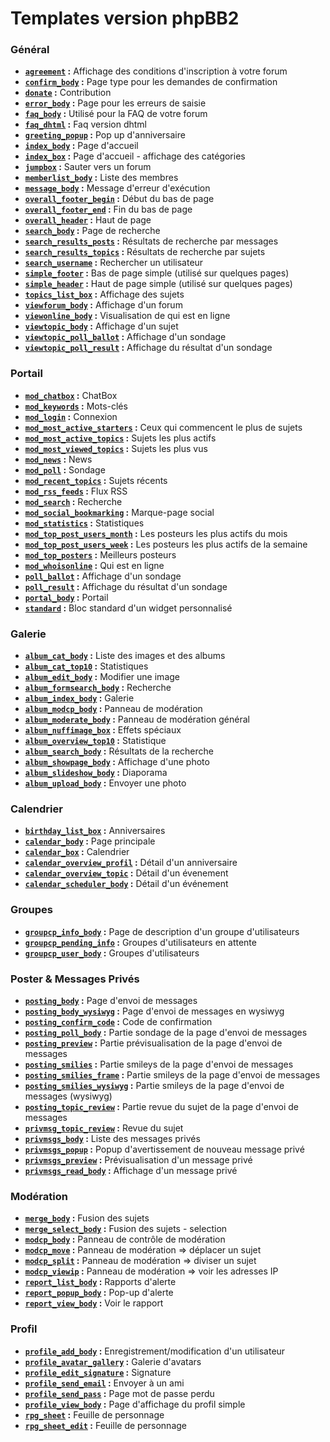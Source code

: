 # Templates version phpBB2


### Général

* __[`agreement`](https://github.com/Etana/template.list/blob/master/tpl/var/subsilver/agreement.md#readme) :__ Affichage des conditions d'inscription à votre forum
* __[`confirm_body`](https://github.com/Etana/template.list/blob/master/tpl/var/subsilver/confirm_body.md#readme) :__ Page type pour les demandes de confirmation
* __[`donate`](https://github.com/Etana/template.list/blob/master/tpl/var/subsilver/donate.md#readme) :__ Contribution
* __[`error_body`](https://github.com/Etana/template.list/blob/master/tpl/var/subsilver/error_body.md#readme) :__ Page pour les erreurs de saisie
* __[`faq_body`](https://github.com/Etana/template.list/blob/master/tpl/var/subsilver/faq_body.md#readme) :__ Utilisé pour la FAQ de votre forum
* __[`faq_dhtml`](https://github.com/Etana/template.list/blob/master/tpl/var/subsilver/faq_dhtml.md#readme) :__ Faq version dhtml
* __[`greeting_popup`](https://github.com/Etana/template.list/blob/master/tpl/var/subsilver/greeting_popup.md#readme) :__ Pop up d'anniversaire
* __[`index_body`](https://github.com/Etana/template.list/blob/master/tpl/var/subsilver/index_body.md#readme) :__ Page d'accueil
* __[`index_box`](https://github.com/Etana/template.list/blob/master/tpl/var/subsilver/index_box.md#readme) :__ Page d'accueil - affichage des catégories
* __[`jumpbox`](https://github.com/Etana/template.list/blob/master/tpl/var/subsilver/jumpbox.md#readme) :__ Sauter vers un forum
* __[`memberlist_body`](https://github.com/Etana/template.list/blob/master/tpl/var/subsilver/memberlist_body.md#readme) :__ Liste des membres
* __[`message_body`](https://github.com/Etana/template.list/blob/master/tpl/var/subsilver/message_body.md#readme) :__ Message d'erreur d'exécution
* __[`overall_footer_begin`](https://github.com/Etana/template.list/blob/master/tpl/var/subsilver/overall_footer_begin.md#readme) :__ Début du bas de page
* __[`overall_footer_end`](https://github.com/Etana/template.list/blob/master/tpl/var/subsilver/overall_footer_end.md#readme) :__ Fin du bas de page
* __[`overall_header`](https://github.com/Etana/template.list/blob/master/tpl/var/subsilver/overall_header.md#readme) :__ Haut de page
* __[`search_body`](https://github.com/Etana/template.list/blob/master/tpl/var/subsilver/search_body.md#readme) :__ Page de recherche
* __[`search_results_posts`](https://github.com/Etana/template.list/blob/master/tpl/var/subsilver/search_results_posts.md#readme) :__ Résultats de recherche par messages
* __[`search_results_topics`](https://github.com/Etana/template.list/blob/master/tpl/var/subsilver/search_results_topics.md#readme) :__ Résultats de recherche par sujets
* __[`search_username`](https://github.com/Etana/template.list/blob/master/tpl/var/subsilver/search_username.md#readme) :__ Rechercher un utilisateur
* __[`simple_footer`](https://github.com/Etana/template.list/blob/master/tpl/var/subsilver/simple_footer.md#readme) :__ Bas de page simple (utilisé sur quelques pages)
* __[`simple_header`](https://github.com/Etana/template.list/blob/master/tpl/var/subsilver/simple_header.md#readme) :__ Haut de page simple (utilisé sur quelques pages)
* __[`topics_list_box`](https://github.com/Etana/template.list/blob/master/tpl/var/subsilver/topics_list_box.md#readme) :__ Affichage des sujets
* __[`viewforum_body`](https://github.com/Etana/template.list/blob/master/tpl/var/subsilver/viewforum_body.md#readme) :__ Affichage d'un forum
* __[`viewonline_body`](https://github.com/Etana/template.list/blob/master/tpl/var/subsilver/viewonline_body.md#readme) :__ Visualisation de qui est en ligne
* __[`viewtopic_body`](https://github.com/Etana/template.list/blob/master/tpl/var/subsilver/viewtopic_body.md#readme) :__ Affichage d'un sujet
* __[`viewtopic_poll_ballot`](https://github.com/Etana/template.list/blob/master/tpl/var/subsilver/viewtopic_poll_ballot.md#readme) :__ Affichage d'un sondage
* __[`viewtopic_poll_result`](https://github.com/Etana/template.list/blob/master/tpl/var/subsilver/viewtopic_poll_result.md#readme) :__ Affichage du résultat d'un sondage

### Portail

* __[`mod_chatbox`](https://github.com/Etana/template.list/blob/master/tpl/var/subsilver/mod_chatbox.md#readme) :__ ChatBox
* __[`mod_keywords`](https://github.com/Etana/template.list/blob/master/tpl/var/subsilver/mod_keywords.md#readme) :__ Mots-clés
* __[`mod_login`](https://github.com/Etana/template.list/blob/master/tpl/var/subsilver/mod_login.md#readme) :__ Connexion
* __[`mod_most_active_starters`](https://github.com/Etana/template.list/blob/master/tpl/var/subsilver/mod_most_active_starters.md#readme) :__ Ceux qui commencent le plus de sujets
* __[`mod_most_active_topics`](https://github.com/Etana/template.list/blob/master/tpl/var/subsilver/mod_most_active_topics.md#readme) :__ Sujets les plus actifs
* __[`mod_most_viewed_topics`](https://github.com/Etana/template.list/blob/master/tpl/var/subsilver/mod_most_viewed_topics.md#readme) :__ Sujets les plus vus
* __[`mod_news`](https://github.com/Etana/template.list/blob/master/tpl/var/subsilver/mod_news.md#readme) :__ News
* __[`mod_poll`](https://github.com/Etana/template.list/blob/master/tpl/var/subsilver/mod_poll.md#readme) :__ Sondage
* __[`mod_recent_topics`](https://github.com/Etana/template.list/blob/master/tpl/var/subsilver/mod_recent_topics.md#readme) :__ Sujets récents
* __[`mod_rss_feeds`](https://github.com/Etana/template.list/blob/master/tpl/var/subsilver/mod_rss_feeds.md#readme) :__ Flux RSS
* __[`mod_search`](https://github.com/Etana/template.list/blob/master/tpl/var/subsilver/mod_search.md#readme) :__ Recherche
* __[`mod_social_bookmarking`](https://github.com/Etana/template.list/blob/master/tpl/var/subsilver/mod_social_bookmarking.md#readme) :__ Marque-page social
* __[`mod_statistics`](https://github.com/Etana/template.list/blob/master/tpl/var/subsilver/mod_statistics.md#readme) :__ Statistiques
* __[`mod_top_post_users_month`](https://github.com/Etana/template.list/blob/master/tpl/var/subsilver/mod_top_post_users_month.md#readme) :__ Les posteurs les plus actifs du mois
* __[`mod_top_post_users_week`](https://github.com/Etana/template.list/blob/master/tpl/var/subsilver/mod_top_post_users_week.md#readme) :__ Les posteurs les plus actifs de la semaine
* __[`mod_top_posters`](https://github.com/Etana/template.list/blob/master/tpl/var/subsilver/mod_top_posters.md#readme) :__ Meilleurs posteurs
* __[`mod_whoisonline`](https://github.com/Etana/template.list/blob/master/tpl/var/subsilver/mod_whoisonline.md#readme) :__ Qui est en ligne
* __[`poll_ballot`](https://github.com/Etana/template.list/blob/master/tpl/var/subsilver/poll_ballot.md#readme) :__ Affichage d'un sondage
* __[`poll_result`](https://github.com/Etana/template.list/blob/master/tpl/var/subsilver/poll_result.md#readme) :__ Affichage du résultat d'un sondage
* __[`portal_body`](https://github.com/Etana/template.list/blob/master/tpl/var/subsilver/portal_body.md#readme) :__ Portail
* __[`standard`](https://github.com/Etana/template.list/blob/master/tpl/var/subsilver/standard.md#readme) :__ Bloc standard d'un widget personnalisé

### Galerie

* __[`album_cat_body`](https://github.com/Etana/template.list/blob/master/tpl/var/subsilver/album_cat_body.md#readme) :__ Liste des images et des albums
* __[`album_cat_top10`](https://github.com/Etana/template.list/blob/master/tpl/var/subsilver/album_cat_top10.md#readme) :__ Statistiques
* __[`album_edit_body`](https://github.com/Etana/template.list/blob/master/tpl/var/subsilver/album_edit_body.md#readme) :__ Modifier une image
* __[`album_formsearch_body`](https://github.com/Etana/template.list/blob/master/tpl/var/subsilver/album_formsearch_body.md#readme) :__ Recherche
* __[`album_index_body`](https://github.com/Etana/template.list/blob/master/tpl/var/subsilver/album_index_body.md#readme) :__ Galerie
* __[`album_modcp_body`](https://github.com/Etana/template.list/blob/master/tpl/var/subsilver/album_modcp_body.md#readme) :__ Panneau de modération
* __[`album_moderate_body`](https://github.com/Etana/template.list/blob/master/tpl/var/subsilver/album_moderate_body.md#readme) :__ Panneau de modération général
* __[`album_nuffimage_box`](https://github.com/Etana/template.list/blob/master/tpl/var/subsilver/album_nuffimage_box.md#readme) :__ Effets spéciaux
* __[`album_overview_top10`](https://github.com/Etana/template.list/blob/master/tpl/var/subsilver/album_overview_top10.md#readme) :__ Statistique
* __[`album_search_body`](https://github.com/Etana/template.list/blob/master/tpl/var/subsilver/album_search_body.md#readme) :__ Résultats de la recherche
* __[`album_showpage_body`](https://github.com/Etana/template.list/blob/master/tpl/var/subsilver/album_showpage_body.md#readme) :__ Affichage d'une photo
* __[`album_slideshow_body`](https://github.com/Etana/template.list/blob/master/tpl/var/subsilver/album_slideshow_body.md#readme) :__ Diaporama
* __[`album_upload_body`](https://github.com/Etana/template.list/blob/master/tpl/var/subsilver/album_upload_body.md#readme) :__ Envoyer une photo

### Calendrier

* __[`birthday_list_box`](https://github.com/Etana/template.list/blob/master/tpl/var/subsilver/birthday_list_box.md#readme) :__ Anniversaires
* __[`calendar_body`](https://github.com/Etana/template.list/blob/master/tpl/var/subsilver/calendar_body.md#readme) :__ Page principale
* __[`calendar_box`](https://github.com/Etana/template.list/blob/master/tpl/var/subsilver/calendar_box.md#readme) :__ Calendrier
* __[`calendar_overview_profil`](https://github.com/Etana/template.list/blob/master/tpl/var/subsilver/calendar_overview_profil.md#readme) :__ Détail d'un anniversaire
* __[`calendar_overview_topic`](https://github.com/Etana/template.list/blob/master/tpl/var/subsilver/calendar_overview_topic.md#readme) :__ Détail d'un évenement
* __[`calendar_scheduler_body`](https://github.com/Etana/template.list/blob/master/tpl/var/subsilver/calendar_scheduler_body.md#readme) :__ Détail d'un événement

### Groupes

* __[`groupcp_info_body`](https://github.com/Etana/template.list/blob/master/tpl/var/subsilver/groupcp_info_body.md#readme) :__ Page de description d'un groupe d'utilisateurs
* __[`groupcp_pending_info`](https://github.com/Etana/template.list/blob/master/tpl/var/subsilver/groupcp_pending_info.md#readme) :__ Groupes d'utilisateurs en attente
* __[`groupcp_user_body`](https://github.com/Etana/template.list/blob/master/tpl/var/subsilver/groupcp_user_body.md#readme) :__ Groupes d'utilisateurs

### Poster & Messages Privés

* __[`posting_body`](https://github.com/Etana/template.list/blob/master/tpl/var/subsilver/posting_body.md#readme) :__ Page d'envoi de messages
* __[`posting_body_wysiwyg`](https://github.com/Etana/template.list/blob/master/tpl/var/subsilver/posting_body_wysiwyg.md#readme) :__ Page d'envoi de messages en wysiwyg
* __[`posting_confirm_code`](https://github.com/Etana/template.list/blob/master/tpl/var/subsilver/posting_confirm_code.md#readme) :__ Code de confirmation
* __[`posting_poll_body`](https://github.com/Etana/template.list/blob/master/tpl/var/subsilver/posting_poll_body.md#readme) :__ Partie sondage de la page d'envoi de messages
* __[`posting_preview`](https://github.com/Etana/template.list/blob/master/tpl/var/subsilver/posting_preview.md#readme) :__ Partie prévisualisation de la page d'envoi de messages
* __[`posting_smilies`](https://github.com/Etana/template.list/blob/master/tpl/var/subsilver/posting_smilies.md#readme) :__ Partie smileys de la page d'envoi de messages
* __[`posting_smilies_frame`](https://github.com/Etana/template.list/blob/master/tpl/var/subsilver/posting_smilies_frame.md#readme) :__ Partie smileys de la page d'envoi de messages
* __[`posting_smilies_wysiwyg`](https://github.com/Etana/template.list/blob/master/tpl/var/subsilver/posting_smilies_wysiwyg.md#readme) :__ Partie smileys de la page d'envoi de messages (wysiwyg)
* __[`posting_topic_review`](https://github.com/Etana/template.list/blob/master/tpl/var/subsilver/posting_topic_review.md#readme) :__ Partie revue du sujet de la page d'envoi de messages
* __[`privmsg_topic_review`](https://github.com/Etana/template.list/blob/master/tpl/var/subsilver/privmsg_topic_review.md#readme) :__ Revue du sujet
* __[`privmsgs_body`](https://github.com/Etana/template.list/blob/master/tpl/var/subsilver/privmsgs_body.md#readme) :__ Liste des messages privés
* __[`privmsgs_popup`](https://github.com/Etana/template.list/blob/master/tpl/var/subsilver/privmsgs_popup.md#readme) :__ Popup d'avertissement de nouveau message privé
* __[`privmsgs_preview`](https://github.com/Etana/template.list/blob/master/tpl/var/subsilver/privmsgs_preview.md#readme) :__ Prévisualisation d'un message privé
* __[`privmsgs_read_body`](https://github.com/Etana/template.list/blob/master/tpl/var/subsilver/privmsgs_read_body.md#readme) :__ Affichage d'un message privé

### Modération

* __[`merge_body`](https://github.com/Etana/template.list/blob/master/tpl/var/subsilver/merge_body.md#readme) :__ Fusion des sujets
* __[`merge_select_body`](https://github.com/Etana/template.list/blob/master/tpl/var/subsilver/merge_select_body.md#readme) :__ Fusion des sujets - selection
* __[`modcp_body`](https://github.com/Etana/template.list/blob/master/tpl/var/subsilver/modcp_body.md#readme) :__ Panneau de contrôle de modération
* __[`modcp_move`](https://github.com/Etana/template.list/blob/master/tpl/var/subsilver/modcp_move.md#readme) :__ Panneau de modération => déplacer un sujet
* __[`modcp_split`](https://github.com/Etana/template.list/blob/master/tpl/var/subsilver/modcp_split.md#readme) :__ Panneau de modération => diviser un sujet
* __[`modcp_viewip`](https://github.com/Etana/template.list/blob/master/tpl/var/subsilver/modcp_viewip.md#readme) :__ Panneau de modération => voir les adresses IP
* __[`report_list_body`](https://github.com/Etana/template.list/blob/master/tpl/var/subsilver/report_list_body.md#readme) :__ Rapports d'alerte
* __[`report_popup_body`](https://github.com/Etana/template.list/blob/master/tpl/var/subsilver/report_popup_body.md#readme) :__ Pop-up d'alerte
* __[`report_view_body`](https://github.com/Etana/template.list/blob/master/tpl/var/subsilver/report_view_body.md#readme) :__ Voir le rapport

### Profil

* __[`profile_add_body`](https://github.com/Etana/template.list/blob/master/tpl/var/subsilver/profile_add_body.md#readme) :__ Enregistrement/modification d'un utilisateur
* __[`profile_avatar_gallery`](https://github.com/Etana/template.list/blob/master/tpl/var/subsilver/profile_avatar_gallery.md#readme) :__ Galerie d'avatars
* __[`profile_edit_signature`](https://github.com/Etana/template.list/blob/master/tpl/var/subsilver/profile_edit_signature.md#readme) :__ Signature
* __[`profile_send_email`](https://github.com/Etana/template.list/blob/master/tpl/var/subsilver/profile_send_email.md#readme) :__ Envoyer à un ami
* __[`profile_send_pass`](https://github.com/Etana/template.list/blob/master/tpl/var/subsilver/profile_send_pass.md#readme) :__ Page mot de passe perdu
* __[`profile_view_body`](https://github.com/Etana/template.list/blob/master/tpl/var/subsilver/profile_view_body.md#readme) :__ Page d'affichage du profil simple
* __[`rpg_sheet`](https://github.com/Etana/template.list/blob/master/tpl/var/subsilver/rpg_sheet.md#readme) :__ Feuille de personnage
* __[`rpg_sheet_edit`](https://github.com/Etana/template.list/blob/master/tpl/var/subsilver/rpg_sheet_edit.md#readme) :__ Feuille de personnage
